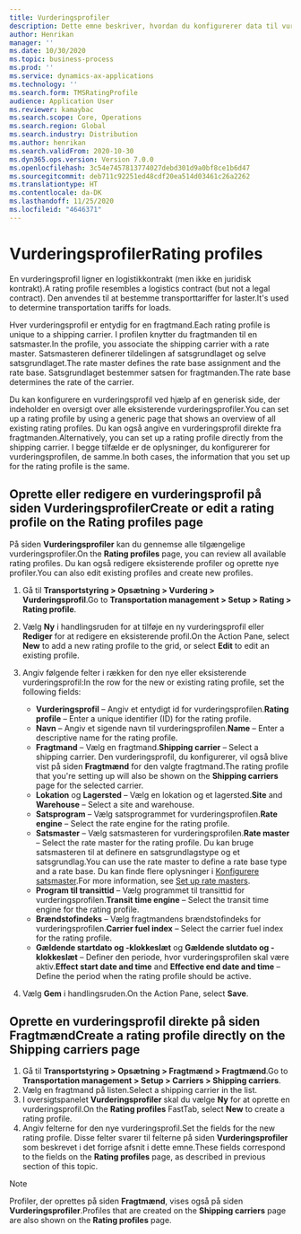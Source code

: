 ```yaml
---
title: Vurderingsprofiler
description: Dette emne beskriver, hvordan du konfigurerer data til vurderingsprofiler.
author: Henrikan
manager: ''
ms.date: 10/30/2020
ms.topic: business-process
ms.prod: ''
ms.service: dynamics-ax-applications
ms.technology: ''
ms.search.form: TMSRatingProfile
audience: Application User
ms.reviewer: kamaybac
ms.search.scope: Core, Operations
ms.search.region: Global
ms.search.industry: Distribution
ms.author: henrikan
ms.search.validFrom: 2020-10-30
ms.dyn365.ops.version: Version 7.0.0
ms.openlocfilehash: 3c54e7457813774027debd301d9a0bf8ce1b6d47
ms.sourcegitcommit: deb711c92251ed48cdf20ea514d03461c26a2262
ms.translationtype: HT
ms.contentlocale: da-DK
ms.lasthandoff: 11/25/2020
ms.locfileid: "4646371"
---
```

# <a name="rating-profiles"></a><span data-ttu-id="57ac9-103">Vurderingsprofiler</span><span class="sxs-lookup"><span data-stu-id="57ac9-103">Rating profiles</span></span>

<span data-ttu-id="57ac9-104">En vurderingsprofil ligner en logistikkontrakt (men ikke en juridisk kontrakt).</span><span class="sxs-lookup"><span data-stu-id="57ac9-104">A rating profile resembles a logistics contract (but not a legal contract).</span></span> <span data-ttu-id="57ac9-105">Den anvendes til at bestemme transporttariffer for laster.</span><span class="sxs-lookup"><span data-stu-id="57ac9-105">It's used to determine transportation tariffs for loads.</span></span> 

<span data-ttu-id="57ac9-106">Hver vurderingsprofil er entydig for en fragtmand.</span><span class="sxs-lookup"><span data-stu-id="57ac9-106">Each rating profile is unique to a shipping carrier.</span></span> <span data-ttu-id="57ac9-107">I profilen knytter du fragtmanden til en satsmaster.</span><span class="sxs-lookup"><span data-stu-id="57ac9-107">In the profile, you associate the shipping carrier with a rate master.</span></span> <span data-ttu-id="57ac9-108">Satsmasteren definerer tildelingen af satsgrundlaget og selve satsgrundlaget.</span><span class="sxs-lookup"><span data-stu-id="57ac9-108">The rate master defines the rate base assignment and the rate base.</span></span> <span data-ttu-id="57ac9-109">Satsgrundlaget bestemmer satsen for fragtmanden.</span><span class="sxs-lookup"><span data-stu-id="57ac9-109">The rate base determines the rate of the carrier.</span></span>

<span data-ttu-id="57ac9-110">Du kan konfigurere en vurderingsprofil ved hjælp af en generisk side, der indeholder en oversigt over alle eksisterende vurderingsprofiler.</span><span class="sxs-lookup"><span data-stu-id="57ac9-110">You can set up a rating profile by using a generic page that shows an overview of all existing rating profiles.</span></span> <span data-ttu-id="57ac9-111">Du kan også angive en vurderingsprofil direkte fra fragtmanden.</span><span class="sxs-lookup"><span data-stu-id="57ac9-111">Alternatively, you can set up a rating profile directly from the shipping carrier.</span></span> <span data-ttu-id="57ac9-112">I begge tilfælde er de oplysninger, du konfigurerer for vurderingsprofilen, de samme.</span><span class="sxs-lookup"><span data-stu-id="57ac9-112">In both cases, the information that you set up for the rating profile is the same.</span></span>

## <a name="create-or-edit-a-rating-profile-on-the-rating-profiles-page"></a><span data-ttu-id="57ac9-113">Oprette eller redigere en vurderingsprofil på siden Vurderingsprofiler</span><span class="sxs-lookup"><span data-stu-id="57ac9-113">Create or edit a rating profile on the Rating profiles page</span></span>

<span data-ttu-id="57ac9-114">På siden **Vurderingsprofiler** kan du gennemse alle tilgængelige vurderingsprofiler.</span><span class="sxs-lookup"><span data-stu-id="57ac9-114">On the **Rating profiles** page, you can review all available rating profiles.</span></span> <span data-ttu-id="57ac9-115">Du kan også redigere eksisterende profiler og oprette nye profiler.</span><span class="sxs-lookup"><span data-stu-id="57ac9-115">You can also edit existing profiles and create new profiles.</span></span>

1. <span data-ttu-id="57ac9-116">Gå til **Transportstyring \> Opsætning \> Vurdering \> Vurderingsprofil**.</span><span class="sxs-lookup"><span data-stu-id="57ac9-116">Go to **Transportation management \> Setup \> Rating \> Rating profile**.</span></span>
1. <span data-ttu-id="57ac9-117">Vælg **Ny** i handlingsruden for at tilføje en ny vurderingsprofil eller **Rediger** for at redigere en eksisterende profil.</span><span class="sxs-lookup"><span data-stu-id="57ac9-117">On the Action Pane, select **New** to add a new rating profile to the grid, or select **Edit** to edit an existing profile.</span></span>
1. <span data-ttu-id="57ac9-118">Angiv følgende felter i rækken for den nye eller eksisterende vurderingsprofil:</span><span class="sxs-lookup"><span data-stu-id="57ac9-118">In the row for the new or existing rating profile, set the following fields:</span></span>

    - <span data-ttu-id="57ac9-119">**Vurderingsprofil** – Angiv et entydigt id for vurderingsprofilen.</span><span class="sxs-lookup"><span data-stu-id="57ac9-119">**Rating profile** – Enter a unique identifier (ID) for the rating profile.</span></span>
    - <span data-ttu-id="57ac9-120">**Navn** – Angiv et sigende navn til vurderingsprofilen.</span><span class="sxs-lookup"><span data-stu-id="57ac9-120">**Name** – Enter a descriptive name for the rating profile.</span></span>
    - <span data-ttu-id="57ac9-121">**Fragtmand** – Vælg en fragtmand.</span><span class="sxs-lookup"><span data-stu-id="57ac9-121">**Shipping carrier** – Select a shipping carrier.</span></span> <span data-ttu-id="57ac9-122">Den vurderingsprofil, du konfigurerer, vil også blive vist på siden **Fragtmænd** for den valgte fragtmand.</span><span class="sxs-lookup"><span data-stu-id="57ac9-122">The rating profile that you're setting up will also be shown on the **Shipping carriers** page for the selected carrier.</span></span>
    - <span data-ttu-id="57ac9-123">**Lokation** og **Lagersted** – Vælg en lokation og et lagersted.</span><span class="sxs-lookup"><span data-stu-id="57ac9-123">**Site** and **Warehouse** – Select a site and warehouse.</span></span>
    - <span data-ttu-id="57ac9-124">**Satsprogram** – Vælg satsprogrammet for vurderingsprofilen.</span><span class="sxs-lookup"><span data-stu-id="57ac9-124">**Rate engine** – Select the rate engine for the rating profile.</span></span>
    - <span data-ttu-id="57ac9-125">**Satsmaster** – Vælg satsmasteren for vurderingsprofilen.</span><span class="sxs-lookup"><span data-stu-id="57ac9-125">**Rate master** – Select the rate master for the rating profile.</span></span> <span data-ttu-id="57ac9-126">Du kan bruge satsmasteren til at definere en satsgrundlagstype og et satsgrundlag.</span><span class="sxs-lookup"><span data-stu-id="57ac9-126">You can use the rate master to define a rate base type and a rate base.</span></span> <span data-ttu-id="57ac9-127">Du kan finde flere oplysninger i [Konfigurere satsmaster](set-up-rate-masters.md).</span><span class="sxs-lookup"><span data-stu-id="57ac9-127">For more information, see [Set up rate masters](set-up-rate-masters.md).</span></span>
    - <span data-ttu-id="57ac9-128">**Program til transittid** – Vælg programmet til transittid for vurderingsprofilen.</span><span class="sxs-lookup"><span data-stu-id="57ac9-128">**Transit time engine** – Select the transit time engine for the rating profile.</span></span>
    - <span data-ttu-id="57ac9-129">**Brændstofindeks** – Vælg fragtmandens brændstofindeks for vurderingsprofilen.</span><span class="sxs-lookup"><span data-stu-id="57ac9-129">**Carrier fuel index** – Select the carrier fuel index for the rating profile.</span></span>
    - <span data-ttu-id="57ac9-130">**Gældende startdato og -klokkeslæt** og **Gældende slutdato og -klokkeslæt** – Definer den periode, hvor vurderingsprofilen skal være aktiv.</span><span class="sxs-lookup"><span data-stu-id="57ac9-130">**Effect start date and time** and **Effective end date and time** – Define the period when the rating profile should be active.</span></span>

1. <span data-ttu-id="57ac9-131">Vælg **Gem** i handlingsruden.</span><span class="sxs-lookup"><span data-stu-id="57ac9-131">On the Action Pane, select **Save**.</span></span>

## <a name="create-a-rating-profile-directly-on-the-shipping-carriers-page"></a><span data-ttu-id="57ac9-132">Oprette en vurderingsprofil direkte på siden Fragtmænd</span><span class="sxs-lookup"><span data-stu-id="57ac9-132">Create a rating profile directly on the Shipping carriers page</span></span>

1. <span data-ttu-id="57ac9-133">Gå til **Transportstyring \> Opsætning \> Fragtmænd \> Fragtmænd**.</span><span class="sxs-lookup"><span data-stu-id="57ac9-133">Go to **Transportation management \> Setup \> Carriers \> Shipping carriers**.</span></span>
1. <span data-ttu-id="57ac9-134">Vælg en fragtmand på listen.</span><span class="sxs-lookup"><span data-stu-id="57ac9-134">Select a shipping carrier in the list.</span></span>
1. <span data-ttu-id="57ac9-135">I oversigtspanelet **Vurderingsprofiler** skal du vælge **Ny** for at oprette en vurderingsprofil.</span><span class="sxs-lookup"><span data-stu-id="57ac9-135">On the **Rating profiles** FastTab, select **New** to create a rating profile.</span></span>
1. <span data-ttu-id="57ac9-136">Angiv felterne for den nye vurderingsprofil.</span><span class="sxs-lookup"><span data-stu-id="57ac9-136">Set the fields for the new rating profile.</span></span> <span data-ttu-id="57ac9-137">Disse felter svarer til felterne på siden **Vurderingsprofiler** som beskrevet i det forrige afsnit i dette emne.</span><span class="sxs-lookup"><span data-stu-id="57ac9-137">These fields correspond to the fields on the **Rating profiles** page, as described in previous section of this topic.</span></span>

> [!NOTE]
> <span data-ttu-id="57ac9-138">Profiler, der oprettes på siden **Fragtmænd**, vises også på siden **Vurderingsprofiler**.</span><span class="sxs-lookup"><span data-stu-id="57ac9-138">Profiles that are created on the **Shipping carriers** page are also shown on the **Rating profiles** page.</span></span>
